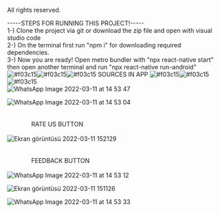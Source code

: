 All rights reserved.

-----STEPS FOR RUNNING THIS PROJECT!-----<br />
1-) Clone the project via git or download the zip file and open with visual studio code <br />
2-) On the terminal first run "npm i" for downloading required dependencies.<br />
3-) Now you are ready! Open metro bundler with "npx react-native start" then open another terminal and run "npx react-native run-android"<br />
![#f03c15](https://via.placeholder.com/15/f03c15/000000?text=+)![#f03c15](https://via.placeholder.com/15/f03c15/000000?text=+)![#f03c15](https://via.placeholder.com/15/f03c15/000000?text=+) SOURCES IN APP ![#f03c15](https://via.placeholder.com/15/f03c15/000000?text=+)![#f03c15](https://via.placeholder.com/15/f03c15/000000?text=+)![#f03c15](https://via.placeholder.com/15/f03c15/000000?text=+) <br />
![WhatsApp Image 2022-03-11 at 14 53 47](https://user-images.githubusercontent.com/61588522/157864765-59945f28-221a-4121-b5b3-b5219b29f198.jpeg)

![WhatsApp Image 2022-03-11 at 14 53 04](https://user-images.githubusercontent.com/61588522/157864774-a3f05b60-49dc-45f6-b83b-3b9cb8381c46.jpeg)
<br /><br /><br /> &ensp;&ensp;&ensp;&ensp;&ensp;&ensp;&ensp;&ensp;RATE US BUTTON <br /><br />
![Ekran görüntüsü 2022-03-11 152129](https://user-images.githubusercontent.com/61588522/157866033-aa092876-5b06-486b-bd80-0ac047b3809b.png)
<br /><br /><br /> &ensp;&ensp;&ensp;&ensp;&ensp;&ensp;&ensp;&ensp;FEEDBACK BUTTON <br /><br />
![WhatsApp Image 2022-03-11 at 14 53 12](https://user-images.githubusercontent.com/61588522/157864788-7bb2ac8c-7bd2-4fb0-bd18-3bf081d2aad5.jpeg)

![Ekran görüntüsü 2022-03-11 151126](https://user-images.githubusercontent.com/61588522/157864794-5c4529c4-c824-40ab-b5be-d76f7b19f614.png)

![WhatsApp Image 2022-03-11 at 14 53 33](https://user-images.githubusercontent.com/61588522/157864802-62348839-115f-4d9f-a12e-bfe533ee3c15.jpeg)

